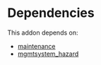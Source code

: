 # Dependencies

This addon depends on:

- [maintenance](https://github.com/bringout/oca-ocb-vertical-industry/tree/ceb28cbd494cf78988dff69778c4e3c938a40f59/odoo-bringout-oca-ocb-maintenance)
- [mgmtsystem_hazard](https://github.com/bringout/oca-technical)
